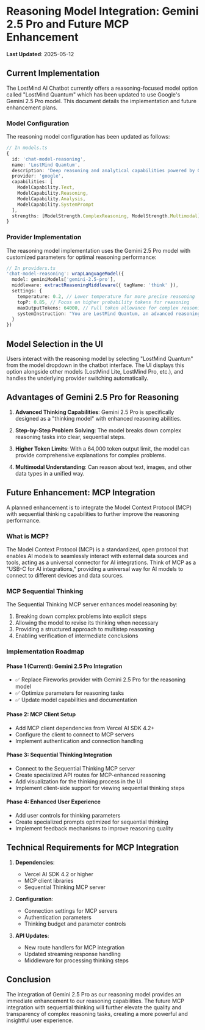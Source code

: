 # Reasoning Model Integration: Gemini 2.5 Pro and Future MCP Enhancement

**Last Updated**: 2025-05-12

## Current Implementation

The LostMind AI Chatbot currently offers a reasoning-focused model option called "LostMind Quantum" which has been updated to use Google's Gemini 2.5 Pro model. This document details the implementation and future enhancement plans.

### Model Configuration

The reasoning model configuration has been updated as follows:

```typescript
// In models.ts
{
  id: 'chat-model-reasoning',
  name: 'LostMind Quantum',
  description: 'Deep reasoning and analytical capabilities powered by Gemini 2.5 Pro',
  provider: 'google',
  capabilities: [
    ModelCapability.Text, 
    ModelCapability.Reasoning, 
    ModelCapability.Analysis,
    ModelCapability.SystemPrompt
  ],
  strengths: [ModelStrength.ComplexReasoning, ModelStrength.Multimodal],
}
```

### Provider Implementation

The reasoning model implementation uses the Gemini 2.5 Pro model with customized parameters for optimal reasoning performance:

```typescript
// In providers.ts
'chat-model-reasoning': wrapLanguageModel({
  model: geminiModels['gemini-2.5-pro'],
  middleware: extractReasoningMiddleware({ tagName: 'think' }),
  settings: {
    temperature: 0.2, // Lower temperature for more precise reasoning
    topP: 0.85, // Focus on higher probability tokens for reasoning
    maxOutputTokens: 64000, // Full token allowance for complex reasoning
    systemInstruction: "You are LostMind Quantum, an advanced reasoning engine powered by Gemini 2.5 Pro. Break down complex problems step by step using systematic reasoning. Think deeply about each problem before providing your final answer."
  }
})
```

## Model Selection in the UI

Users interact with the reasoning model by selecting "LostMind Quantum" from the model dropdown in the chatbot interface. The UI displays this option alongside other models (LostMind Lite, LostMind Pro, etc.), and handles the underlying provider switching automatically.

## Advantages of Gemini 2.5 Pro for Reasoning

1. **Advanced Thinking Capabilities**: Gemini 2.5 Pro is specifically designed as a "thinking model" with enhanced reasoning abilities.

2. **Step-by-Step Problem Solving**: The model breaks down complex reasoning tasks into clear, sequential steps.

3. **Higher Token Limits**: With a 64,000 token output limit, the model can provide comprehensive explanations for complex problems.

4. **Multimodal Understanding**: Can reason about text, images, and other data types in a unified way.

## Future Enhancement: MCP Integration

A planned enhancement is to integrate the Model Context Protocol (MCP) with sequential thinking capabilities to further improve the reasoning performance.

### What is MCP?

The Model Context Protocol (MCP) is a standardized, open protocol that enables AI models to seamlessly interact with external data sources and tools, acting as a universal connector for AI integrations. Think of MCP as a "USB-C for AI integrations," providing a universal way for AI models to connect to different devices and data sources.

### MCP Sequential Thinking

The Sequential Thinking MCP server enhances model reasoning by:

1. Breaking down complex problems into explicit steps
2. Allowing the model to revise its thinking when necessary
3. Providing a structured approach to multistep reasoning
4. Enabling verification of intermediate conclusions

### Implementation Roadmap

#### Phase 1 (Current): Gemini 2.5 Pro Integration
- ✅ Replace Fireworks provider with Gemini 2.5 Pro for the reasoning model
- ✅ Optimize parameters for reasoning tasks
- ✅ Update model capabilities and documentation

#### Phase 2: MCP Client Setup
- Add MCP client dependencies from Vercel AI SDK 4.2+
- Configure the client to connect to MCP servers
- Implement authentication and connection handling

#### Phase 3: Sequential Thinking Integration
- Connect to the Sequential Thinking MCP server
- Create specialized API routes for MCP-enhanced reasoning
- Add visualization for the thinking process in the UI
- Implement client-side support for viewing sequential thinking steps

#### Phase 4: Enhanced User Experience
- Add user controls for thinking parameters
- Create specialized prompts optimized for sequential thinking
- Implement feedback mechanisms to improve reasoning quality

## Technical Requirements for MCP Integration

1. **Dependencies**:
   - Vercel AI SDK 4.2 or higher
   - MCP client libraries
   - Sequential Thinking MCP server

2. **Configuration**:
   - Connection settings for MCP servers
   - Authentication parameters
   - Thinking budget and parameter controls

3. **API Updates**:
   - New route handlers for MCP integration
   - Updated streaming response handling
   - Middleware for processing thinking steps

## Conclusion

The integration of Gemini 2.5 Pro as our reasoning model provides an immediate enhancement to our reasoning capabilities. The future MCP integration with sequential thinking will further elevate the quality and transparency of complex reasoning tasks, creating a more powerful and insightful user experience.